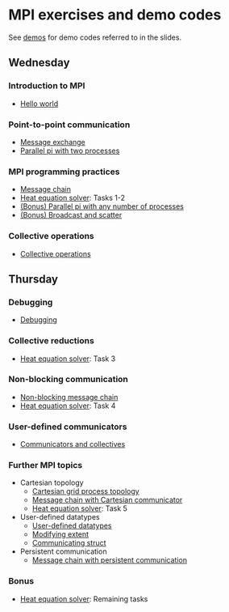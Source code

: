 # MPI exercises and demo codes

See [demos](demos/) for demo codes referred to in the slides.

## Wednesday

### Introduction to MPI

- [Hello world](hello-world/)

### Point-to-point communication

- [Message exchange](message-exchange/)
- [Parallel pi with two processes](parallel-pi-two-procs/)

### MPI programming practices

- [Message chain](message-chain/)
- [Heat equation solver](heat-equation/): Tasks 1-2
- [(Bonus) Parallel pi with any number of processes](parallel-pi-general/)
- [(Bonus) Broadcast and scatter](broadcast-scatter/)

### Collective operations

- [Collective operations](collectives/)


## Thursday

### Debugging

- [Debugging](debugging/)

### Collective reductions

- [Heat equation solver](heat-equation/): Task 3

### Non-blocking communication

- [Non-blocking message chain](message-chain-non-blocking/)
- [Heat equation solver](heat-equation/): Task 4

### User-defined communicators

- [Communicators and collectives](communicator/)

### Further MPI topics

- Cartesian topology
  - [Cartesian grid process topology](cartesian-grid/)
  - [Message chain with Cartesian communicator](message-chain-cartesian/)
  - [Heat equation solver](heat-equation/): Task 5
- User-defined datatypes
  - [User-defined datatypes](datatypes/)
  - [Modifying extent](datatypes-extent/)
  - [Communicating struct](datatypes-struct/)
- Persistent communication
  - [Message chain with persistent communication](message-chain-persistent/)

### Bonus

- [Heat equation solver](heat-equation/): Remaining tasks


